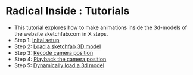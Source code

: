 # Radical Inside : Tutorials

- This tutorial explores how to make animations inside the 3d-models of the website sketchfab.com in X steps.
- Step 1: [Inital setup](https://github.com/palletorsson/cryptogam/tree/master/sketchfab/tutorial/step_1)
- Step 2: [Load a sketchfab 3D model](https://github.com/palletorsson/cryptogam/tree/master/sketchfab/tutorial/step_2)
- Step 3: [Recode camera position](https://github.com/palletorsson/cryptogam/tree/master/sketchfab/tutorial/step_3)
- Step 4: [Playback the camera position](https://github.com/palletorsson/cryptogam/tree/master/sketchfab/tutorial/step_4)
- Step 5: [Dynamically load a 3d model](https://github.com/palletorsson/cryptogam/tree/master/sketchfab/tutorial/step_5)


